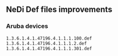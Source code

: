 ## NeDi Def files improvements

### Aruba devices

```
1.3.6.1.4.1.47196.4.1.1.1.100.def
1.3.6.1.4.1.47196.4.1.1.1.2.def
1.3.6.1.4.1.47196.4.1.1.1.301.def
```
